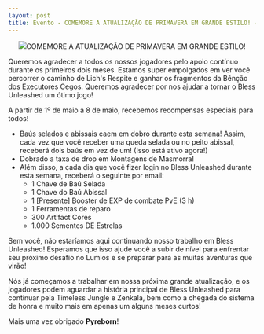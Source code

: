 ```yaml
---
layout: post
title: Evento - COMEMORE A ATUALIZAÇÃO DE PRIMAVERA EM GRANDE ESTILO! - 30/05/2020
---
```

<p align="center">
    <img src="https://cdn-cms.bnea.io/sites/default/files/news/cover-small-desktop/198534441715625.jpg>
</p>

# COMEMORE A ATUALIZAÇÃO DE PRIMAVERA EM GRANDE ESTILO!

Queremos agradecer a todos os nossos jogadores pelo apoio contínuo durante os primeiros dois meses. Estamos super empolgados em ver você percorrer o caminho de Lich's Respite e ganhar os fragmentos da Bênção dos Executores Cegos. Queremos agradecer por nos ajudar a tornar o Bless Unleashed um ótimo jogo!

A partir de 1º de maio a 8 de maio, recebemos recompensas especiais para todos!

* Baús selados e abissais caem em dobro durante esta semana! Assim, cada vez que você receber uma queda selada ou no peito abissal, receberá dois baús em vez de um! (Isso está ativo agora!)
* Dobrado a taxa de drop em Montagens de Masmorra!
* Além disso, a cada dia que você fizer login no Bless Unleashed durante esta semana, receberá o seguinte por email:
  * 1 Chave de Baú Selada
  * 1 Chave do Baú Abissal
  * 1 [Presente] Booster de EXP de combate PvE (3 h)
  * 1 Ferramentas de reparo
  * 300 Artifact Cores
  * 1.000 Sementes DE Estrelas

Sem você, não estaríamos aqui continuando nosso trabalho em Bless Unleashed! Esperamos que isso ajude você a subir de nível para enfrentar seu próximo desafio no Lumios e se preparar para as muitas aventuras que virão!

Nós já começamos a trabalhar em nossa próxima grande atualização, e os jogadores podem aguardar a história principal de Bless Unleashed para continuar pela Timeless Jungle e Zenkala, bem como a chegada do sistema de honra e muito mais em apenas um alguns meses curtos! 

Mais uma vez obrigado **Pyreborn**!

 